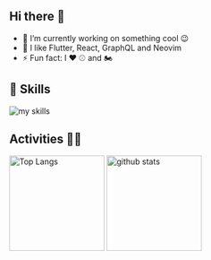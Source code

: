 ## Hi there 👋

- 🔭  I’m currently working on something cool 😉
- 🌱  I like Flutter, React, GraphQL and Neovim
- ⚡  Fun fact: I ❤️ ⚾ and 🏍️

## 🌱 Skills
<img alt="my skills" src="https://skillicons.dev/icons?theme=dark&perline=7&i=nextjs,react,javascript,typescript,nodejs,python,firebase,gcp,aws,graphql,git,github" />
<br>

## Activities 🏃‍♀️
<div align="left"> 
  <img alt="Top Langs" height="170px" src="https://github-readme-stats.vercel.app/api?username=assa1605&theme=github_dark&layout=compact" />
  <img alt="github stats" height="170px" src="https://github-readme-stats.vercel.app/api/top-langs/?username=assa1605&theme=github_dark&layout=compact" />
</div>

